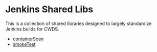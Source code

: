 # Jenkins Shared Libs

This is a collection of shared libraries designed to largely standardize
Jenkins builds for CWDS.

* [containerScan](docs/containerScan.md)
* [smokeTest](docs/smokeTest.md)

